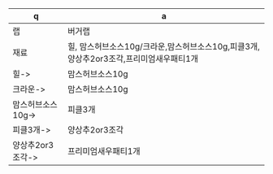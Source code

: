  q  | a
--- | ---
랩	| 버거랩
재료	| 힐, 맘스허브소스10g/크라운,맘스허브소스10g,피클3개,양상추2or3조각,프리미엄새우패티1개
힐->	| 맘스허브소스10g
크라운->	| 맘스허브소스10g
맘스허브소스10g->	| 피클3개
피클3개->	| 양상추2or3조각
양상추2or3조각->	| 프리미엄새우패티1개
